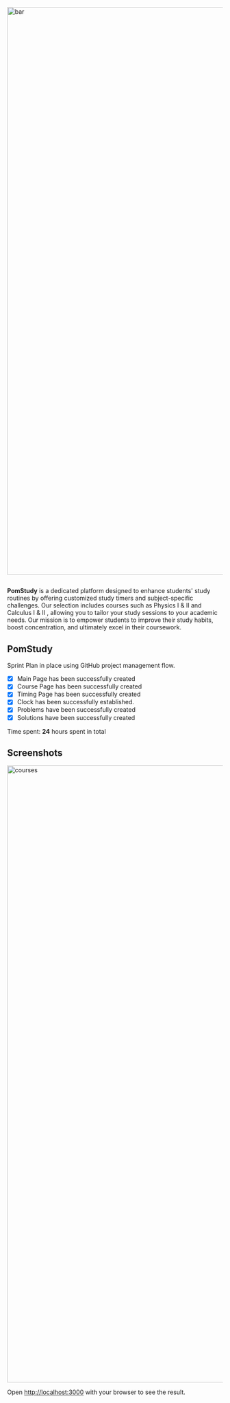 
<img width="1323" alt="bar" src="https://github.com/LeonardoLujan/PomStudy/assets/95549729/373373e8-5b9a-47fb-9670-d80baa884899">


## 
**PomStudy** is a dedicated platform designed to enhance students' study routines by offering customized study timers and subject-specific challenges. Our selection includes courses such as Physics I & II and Calculus I & II , allowing you to tailor your study sessions to your academic needs. 
Our mission is to empower students to improve their study habits, boost concentration, and ultimately excel in their coursework.


## PomStudy

Sprint Plan in place using GitHub project management flow.

- [X] Main Page has been successfully created
- [X] Course Page has been successfully created
- [X] Timing Page has been successfully created
- [X] Clock has been successfully established.
- [X] Problems have been successfully created
- [X] Solutions have been successfully created

Time spent: **24** hours spent in total
 


## Screenshots
 <img width="1438" alt="courses" src="https://github.com/LeonardoLujan/PomStudy/assets/95549729/34d79152-89fe-415c-a82e-f664c2aa3de2">
 









Open [http://localhost:3000](http://localhost:3000) with your browser to see the result.


